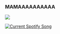 ### MAMAAAAAAAAAA

![](https://komarev.com/ghpvc/?username=moodgaga&color=lightgrey&style=for-the-badge)

<a href="https://github.com/tthn0/Spotify-Readme">
  <img src="https://spotifinder-dpd0q3pyx-moodgaga.vercel.app/api?spin=true" alt="Current Spotify Song">
</a>
